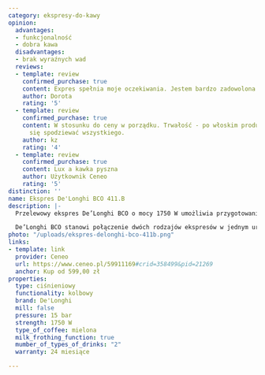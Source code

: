 ```yaml
---
category: ekspresy-do-kawy
opinion:
  advantages:
  - funkcjonalność
  - dobra kawa
  disadvantages:
  - brak wyraźnych wad
  reviews:
  - template: review
    confirmed_purchase: true
    content: Expres spełnia moje oczekiwania. Jestem bardzo zadowolona. Polecam
    author: Dorota
    rating: '5'
  - template: review
    confirmed_purchase: true
    content: W stosunku do ceny w porządku. Trwałość - po włoskim produkcie można
      się spodziewać wszystkiego.
    author: kz
    rating: '4'
  - template: review
    confirmed_purchase: true
    content: Lux a kawka pyszna
    author: Użytkownik Ceneo
    rating: '5'
distinction: ''
name: Ekspres De'Longhi BCO 411.B
description: |-
  Przelewowy ekspres De’Longhi BCO o mocy 1750 W umożliwia przygotowanie kaw czarnych, jak i mlecznych. Stworzony do serwowania napojów kawowych najwyższej jakości. Pojemny dzbanek pozwala na parzenie nawet 10 filiżanek kawy jednocześnie. Został wyposażony w funkcjonalny interfejs łatwo dostępny dla użytkownika oraz podgrzewacz filiżanek.

  De’Longhi BCO stanowi połączenie dwóch rodzajów ekspresów w jednym urządzeniu. Posiada właściwości ekspresu przelewowego, umożliwiając użytkownikowi przygotowanie doskonałej czarnej kawy o optymalnej intensywności. Jednocześnie jest także ekspresem kolbowym, dzięki czemu stwarza możliwość przygotowywania delikatnych kaw mlecznych z puszystą pianką. Efekt ten można osiągnąć dzięki innowacyjnemu systemowi Cappuccino. Użytkownik ma do wyboru dwa programy parzenia - Espresso lub Latte. U góry ekspresu znajduje się płyta podgrzewania filiżanek, odpowiadająca za utrzymanie odpowiednio wysokiej temperatury kawy po zakończeniu procesu parzenia.
photo: "/uploads/ekspres-delonghi-bco-411b.png"
links:
- template: link
  provider: Ceneo
  url: https://www.ceneo.pl/59911169#crid=358499&pid=21269
  anchor: Kup od 599,00 zł
properties:
  type: ciśnieniowy
  functionality: kolbowy
  brand: De'Longhi
  mill: false
  pressure: 15 bar
  strength: 1750 W
  type_of_coffee: mielona
  milk_frothing_function: true
  mumber_of_types_of_drinks: "2"
  warranty: 24 miesiące

---
```

